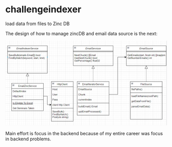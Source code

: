 # challengeindexer
load data from files to Zinc DB

The design of how to manage zincDB and email data source is the next:

![alt text](https://github.com/shuraG/challengeindexer/blob/main/diagram.png)



Main effort is focus in the backend because of my entire career was focus in backend problems.